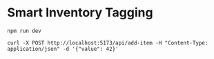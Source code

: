 # Smart Inventory Tagging

`npm run dev`

```
curl -X POST http://localhost:5173/api/add-item -H "Content-Type: application/json" -d '{"value": 42}'

```